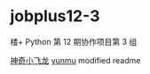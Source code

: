 # jobplus12-3
楼+ Python 第 12 期协作项目第 3 组

[神奇小飞龙](https://github.com/Zhoucy94)
[yunmu](https://github.com/vicmeg/)
modified readme
